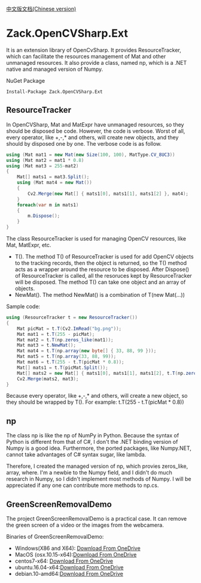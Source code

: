 [中文版文档(Chinese version)](https://github.com/yangzhongke/Zack.OpenCVSharp.Ext/blob/main/README_CN.md)

# Zack.OpenCVSharp.Ext
It is an extension library of OpenCvSharp. It provides ResourceTracker, which can facilitate the resources management of Mat and other unmanaged resources. It also provide a class, named np, which is a .NET native and  managed version of Numpy.

NuGet Package

```
Install-Package Zack.OpenCVSharp.Ext
```
## ResourceTracker
In OpenCVSharp, Mat and MatExpr have unmanaged resources, so they should be disposed be code. However, the code is verbose. Worst of all, every operator, like +,-,* and others, will create new objects, and they should by disposed one by one. The verbose code is as follow.
```csharp
using (Mat mat1 = new Mat(new Size(100, 100), MatType.CV_8UC3))
using (Mat mat2 = mat1 * 0.8)
using (Mat mat3 = 255-mat2)
{
	Mat[] mats1 = mat3.Split();
	using (Mat mat4 = new Mat())
	{
		Cv2.Merge(new Mat[] { mats1[0], mats1[1], mats1[2] }, mat4);
	}
	foreach(var m in mats1)
	{
		m.Dispose();
	}
}
```

The class ResourceTracker is used for managing OpenCV resources, like Mat, MatExpr, etc.
* T(). The method T() of ResourceTracker is used for add OpenCV objects to the tracking records, then the object is  returned, so the T() method acts as a wrapper around the resource to be disposed. After Dispose() of ResourceTracker is called, all the resoruces kept by ResourceTracker will be disposed. The method T() can take one object and an array of objects.
* NewMat(). The method NewMat() is a combination of T(new Mat(...)) 

Sample code:

```csharp
using (ResourceTracker t = new ResourceTracker())
{
	Mat picMat = t.T(Cv2.ImRead("bg.png"));
	Mat mat1 = t.T(255 - picMat);
	Mat mat2 = t.T(np.zeros_like(mat1));
	Mat mat3 = t.NewMat();
	Mat mat4 = t.T(np.array(new byte[] { 33, 88, 99 }));
	Mat mat5 = t.T(np.array(33, 88, 99));
	Mat mat6 = t.T(255 - t.T(picMat * 0.8));
	Mat[] mats1 = t.T(picMat.Split());
	Mat[] mats2 = new Mat[] { mats1[0], mats1[1], mats1[2], t.T(np.zeros_like(picMat)) };
	Cv2.Merge(mats2, mat3);
}
```

Because every operator, like +,-,* and others, will create a new object, so they should be wrapped by T(). For example: t.T(255 - t.T(picMat * 0.8))

## np
The class np is like the np of NumPy in Python.
Because the syntax of Python is different from that of C#, I don't the .NET binding version of Numpy is a good idea. Furthermore, the ported packages, like Numpy.NET, cannot take advantages of C# syntax sugar, like lambda.

Therefore, I created the managed version of np, which provies zeros_like, array, where. I'm a newbie to the Numpy field, and I didn't do much research in Numpy, so I didn't implement most methods of Numpy. I will be appreciated if any one can contribute more methods to np.cs.

## GreenScreenRemovalDemo
The project GreenScreenRemovalDemo is a practical case. It can remove the green screen of a video or the images from the webcamera.

Binaries of GreenScreenRemovalDemo:
* Windows(X86 and X64): [Download From OneDrive](https://1drv.ms/u/s!ArtUX5uRoj_cmWWM1xf0CfVMx4FI?e=YupHDl)
* MacOS (osx.10.15-x64):[Download From OneDrive](https://1drv.ms/u/s!ArtUX5uRoj_cmWIlLKUw77KVx0r7?e=zfdafg)
* centos7-x64: [Download From OneDrive](https://1drv.ms/u/s!ArtUX5uRoj_cmWMwztai5lT-ag8n?e=rTiejq)
* ubuntu.16.04-x64:[Download From OneDrive](https://1drv.ms/u/s!ArtUX5uRoj_cmWbBCY5TRpcwjb_y?e=xWBBkx)
* debian.10-amd64:[Download From OneDrive](https://1drv.ms/u/s!ArtUX5uRoj_cmWQcrpCEMT3cNjBz?e=0fg5XV)
